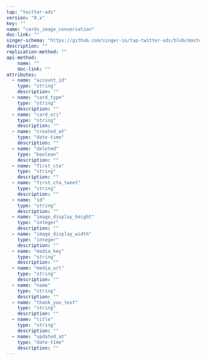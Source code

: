 ```yaml
---
tap: "twitter-ads"
version: "0.x"
key: ""
name: "cards_image_conversation"
doc-link: ""
singer-schema: "https://github.com/singer-io/tap-twitter-ads/blob/master/tap_twitter_ads/schemas/cards_image_conversation.json"
description: ""
replication-method: ""
api-method:
    name: ""
    doc-link: ""
attributes:
  - name: "account_id"
    type: "string"
    description: ""
  - name: "card_type"
    type: "string"
    description: ""
  - name: "card_uri"
    type: "string"
    description: ""
  - name: "created_at"
    type: "date-time"
    description: ""
  - name: "deleted"
    type: "boolean"
    description: ""
  - name: "first_cta"
    type: "string"
    description: ""
  - name: "first_cta_tweet"
    type: "string"
    description: ""
  - name: "id"
    type: "string"
    description: ""
  - name: "image_display_height"
    type: "integer"
    description: ""
  - name: "image_display_width"
    type: "integer"
    description: ""
  - name: "media_key"
    type: "string"
    description: ""
  - name: "media_url"
    type: "string"
    description: ""
  - name: "name"
    type: "string"
    description: ""
  - name: "thank_you_text"
    type: "string"
    description: ""
  - name: "title"
    type: "string"
    description: ""
  - name: "updated_at"
    type: "date-time"
    description: ""
---
```

